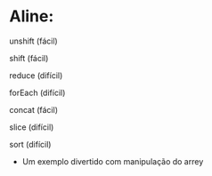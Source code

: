 # Aline:
unshift (fácil)

shift (fácil)

reduce (difícil)

forEach (difícil)

concat (fácil)

slice (difícil)

sort (difícil)

- Um exemplo divertido com manipulação do arrey
